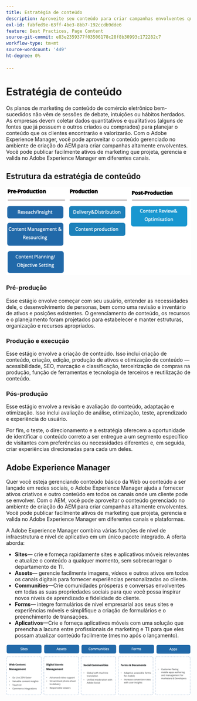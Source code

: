 ```yaml
---
title: Estratégia de conteúdo
description: Aproveite seu conteúdo para criar campanhas envolventes que envolvam seus clientes.
exl-id: fabfed9e-63ff-4be3-8bb7-192ccdb9dde6
feature: Best Practices, Page Content
source-git-commit: e83e2359377f03506178c28f8b30993c172282c7
workflow-type: tm+mt
source-wordcount: '449'
ht-degree: 0%

---
```


# Estratégia de conteúdo

Os planos de marketing de conteúdo de comércio eletrônico bem-sucedidos não vêm de sessões de debate, intuições ou hábitos herdados. As empresas devem coletar dados quantitativos e qualitativos (alguns de fontes que já possuem e outros criados ou comprados) para planejar o conteúdo que os clientes encontrarão e valorizarão. Com o Adobe Experience Manager, você pode aproveitar o conteúdo gerenciado no ambiente de criação do AEM para criar campanhas altamente envolventes. Você pode publicar facilmente ativos de marketing que projeta, gerencia e valida no Adobe Experience Manager em diferentes canais.

## Estrutura da estratégia de conteúdo

![Diagrama da estrutura da estratégia de conteúdo](../../assets/playbooks/content-strategy-framework.png)

### Pré-produção

Esse estágio envolve começar com seu usuário, entender as necessidades dele, o desenvolvimento de personas, bem como uma revisão e inventário de ativos e posições existentes. O gerenciamento de conteúdo, os recursos e o planejamento foram projetados para estabelecer e manter estruturas, organização e recursos apropriados.

### Produção e execução

Esse estágio envolve a criação de conteúdo. Isso inclui criação de conteúdo, criação, edição, produção de ativos e otimização de conteúdo — acessibilidade, SEO, marcação e classificação, terceirização de compras na produção, função de ferramentas e tecnologia de terceiros e reutilização de conteúdo.

### Pós-produção

Esse estágio envolve a revisão e avaliação do conteúdo, adaptação e otimização. Isso inclui avaliação de análise, otimização, teste, aprendizado e experiência do usuário.

Por fim, o teste, o direcionamento e a estratégia oferecem a oportunidade de identificar o conteúdo correto a ser entregue a um segmento específico de visitantes com preferências ou necessidades diferentes e, em seguida, criar experiências direcionadas para cada um deles.

## Adobe Experience Manager

Quer você esteja gerenciando conteúdo básico da Web ou conteúdo a ser lançado em redes sociais, o Adobe Experience Manager ajuda a fornecer ativos criativos e outro conteúdo em todos os canais onde um cliente pode se envolver. Com o AEM, você pode aproveitar o conteúdo gerenciado no ambiente de criação do AEM para criar campanhas altamente envolventes. Você pode publicar facilmente ativos de marketing que projeta, gerencia e valida no Adobe Experience Manager em diferentes canais e plataformas.

A Adobe Experience Manager combina várias funções de nível de infraestrutura e nível de aplicativo em um único pacote integrado. A oferta aborda:

- **Sites**— crie e forneça rapidamente sites e aplicativos móveis relevantes e atualize o conteúdo a qualquer momento, sem sobrecarregar o departamento de TI.
- **Assets**— gerencie facilmente imagens, vídeos e outros ativos em todos os canais digitais para fornecer experiências personalizadas ao cliente.
- **Communities**—Crie comunidades prósperas e conversas envolventes em todas as suas propriedades sociais para que você possa inspirar novos níveis de aprendizado e fidelidade do cliente.
- **Forms**— integre formulários de nível empresarial aos seus sites e experiências móveis e simplifique a criação de formulários e o preenchimento de transações.
- **Aplicativos**—Crie e forneça aplicativos móveis com uma solução que preencha a lacuna entre profissionais de marketing e TI para que eles possam atualizar conteúdo facilmente (mesmo após o lançamento).

![Diagrama da estrutura da estratégia de conteúdo](../../assets/playbooks/content-strategy-framework2.png)
